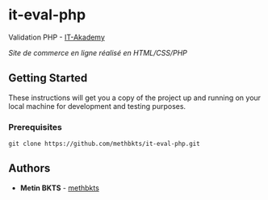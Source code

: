# it-eval-php
Validation PHP - [IT-Akademy](https://github.com/it-akademy)

_Site de commerce en ligne réalisé en HTML/CSS/PHP_

## Getting Started

These instructions will get you a copy of the project up and running on your local machine for development and testing purposes.

### Prerequisites

```
git clone https://github.com/methbkts/it-eval-php.git
```

## Authors

* **Metin BKTS** - [methbkts](https://github.com/methbkts)
